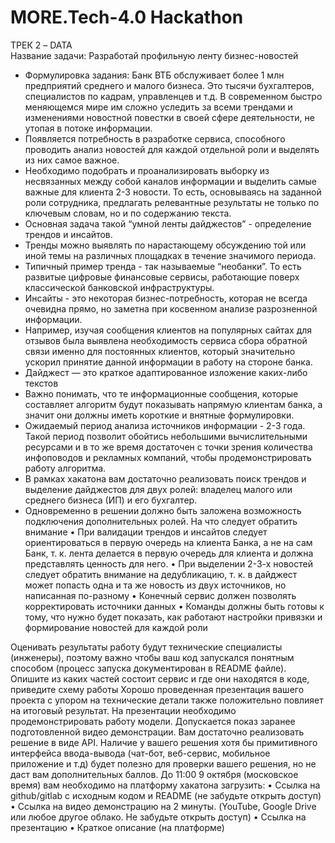 # MORE.Tech-4.0 Hackathon
ТРЕК 2 – DATA  
Название задачи: Разработай профильную ленту бизнес-новостей

- Формулировка задания: Банк ВТБ обслуживает более 1 млн предприятий среднего и малого бизнеса. Это тысячи бухгалтеров, специалистов по кадрам, управленцев и т.д. В современном быстро меняющемся мире им сложно уследить за всеми трендами и изменениями новостной повестки в своей сфере деятельности, не утопая в потоке информации.
- Появляется потребность в разработке сервиса, способного проводить анализ новостей для каждой отдельной роли и выделять из них самое важное.
- Необходимо подобрать и проанализировать выборку из несвязанных между собой каналов информации и выделить самые важные для клиента 2-3 новости. То есть, основываясь на заданной роли сотрудника, предлагать релевантные результаты не только по ключевым словам, но и по содержанию текста.
- Основная задача такой “умной ленты дайджестов” - определение трендов и инсайтов. 
- Тренды можно выявлять по нарастающему обсуждению той или иной темы на различных площадках в течение значимого периода. 
- Типичный пример тренда - так называемые “необанки”. То есть развитые цифровые финансовые сервисы, работающие поверх классической банковской инфраструктуры. 
- Инсайты - это некоторая бизнес-потребность, которая не всегда очевидна прямо, но заметна при косвенном анализе разрозненной информации. 
- Например, изучая сообщения клиентов на популярных сайтах для отзывов была выявлена необходимость сервиса сбора обратной связи именно для постоянных клиентов, который значительно ускорил принятие данной информации в работу на стороне банка.
- Дайджест — это краткое адаптированное изложение каких-либо текстов
- Важно понимать, что те информационные сообщения, которые составляет алгоритм будут показывать напрямую клиентам банка, а значит они должны иметь короткие и внятные формулировки. 
- Ожидаемый период анализа источников информации - 2-3 года. Такой период позволит обойтись небольшими вычислительными ресурсами и в то же время достаточен с точки зрения количества инфоповодов и рекламных компаний, чтобы продемонстрировать работу алгоритма.
- В рамках хакатона вам достаточно реализовать поиск трендов и выделение дайджестов для двух ролей: владелец малого или среднего бизнеса (ИП) и его бухгалтер. 
- Одновременно в решении должно быть заложена возможность подключения дополнительных ролей.
На что следует обратить внимание
    • При валидации трендов и инсайтов следует ориентироваться в первую очередь на клиента Банка, а не на сам Банк, т. к. лента делается в первую очередь для клиента и должна представлять ценность для него.
    • При выделении 2-3-х новостей следует обратить внимание на дедубликацию, т. к. в дайджест может попасть одна и та же новость из двух источников, но написанная по-разному
    • Конечный сервис должен позволять корректировать источники данных
    • Команды должны быть готовы к тому, что нужно будет показать, как работают настройки привязки и формирование новостей для каждой роли

Оценивать результаты работу будут технические специалисты (инженеры), поэтому важно чтобы ваш код запускался понятным способом (процесс запуска документирован в README файле). Опишите из каких частей состоит сервис и где они находятся в коде, приведите схему работы
Хорошо проведенная презентация вашего проекта с упором на технические детали также положительно повлияет на итоговый результат. На презентации необходимо продемонстрировать работу модели. Допускается показ заранее подготовленной видео демонстрации. 
Вам достаточно реализовать решение в виде API. Наличие у вашего решения хотя бы примитивного интерфейса ввода-вывода (чат-бот, веб-сервис, мобильное приложение и т.д) будет полезно для проверки вашего решения, но не даст вам дополнительных баллов.
До 11:00 9 октября (московское время) вам необходимо на платформу хакатона загрузить: 
    • Ссылка на github/gitlab с исходным кодом и README (не забудьте открыть доступ)
    • Ссылка на видео демонстрацию на 2 минуты. (YouTube, Google Drive или любое другое облако. Не забудьте открыть доступ)
    • Ссылка на презентацию
    • Краткое описание (на платформе)

